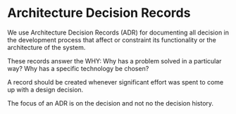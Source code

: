 # Architecture Decision Records 

We use Architecture Decision Records (ADR) for documenting all
decision in the development process that affect or constraint 
its functionality or the architecture of the system.

These records answer the WHY: Why has a problem solved in 
a particular way? Why has a specific technology be chosen? 

A record should be created whenever significant effort
was spent to come up with a design decision.

The focus of an ADR is on the decision and not no the
decision history.
